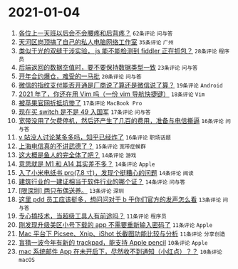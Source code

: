 # 2021-01-04

1. [各位上一天班以后会不会腰疼和后背疼？](https://www.v2ex.com/t/741348) `62条评论` `问与答`
1. [天河区岗顶搞了自己的私人电脑网络工作室](https://www.v2ex.com/t/741438) `35条评论` `广州`
1. [类似于光的双缝干涉实验， js 能不能检测到 fiddler 正在抓包？](https://www.v2ex.com/t/741356) `28条评论` `程序员`
1. [后端返回的数据空值时，要不要保持数据类型一致](https://www.v2ex.com/t/741415) `23条评论` `问与答`
1. [开年合约爆仓，难受的一马批](https://www.v2ex.com/t/741436) `20条评论` `问与答`
1. [微信的指纹支付能否开通是厂商说了算还是微信说了算？](https://www.v2ex.com/t/741432) `19条评论` `Android`
1. [2021 年了，你还在用 Vim 吗（一份 vim 导航快捷键）](https://www.v2ex.com/t/741463) `18条评论` `Vim`
1. [被苹果官网折抵坑惨了](https://www.v2ex.com/t/741452) `17条评论` `MacBook Pro`
1. [现在买 switch 是不是 49 入国军](https://www.v2ex.com/t/741420) `17条评论` `问与答`
1. [宽带没用了欠费停机，然后还产生了几百的费用，准备与电信撕逼](https://www.v2ex.com/t/741449) `16条评论` `问与答`
1. [v 站没人讨论某多多吗，知乎已经炸了](https://www.v2ex.com/t/741417) `16条评论` `职场话题`
1. [上海电信真的不讲武德了？](https://www.v2ex.com/t/741427) `15条评论` `宽带症候群`
1. [这大概是鱼人的完全体了吧？](https://www.v2ex.com/t/741370) `14条评论` `游戏`
1. [意思就是 M1 和 A14 其实差不多？](https://www.v2ex.com/t/741359) `14条评论` `Apple`
1. [入了小米电纸书 pro(7.8 寸)，发现个挺糟心的问题](https://www.v2ex.com/t/741352) `14条评论` `阅读`
1. [建筑行业的一建证相当于软件行业的哪个证？](https://www.v2ex.com/t/741349) `14条评论` `问与答`
1. [[限深圳] 两只布偶送养。](https://www.v2ex.com/t/741408) `13条评论` `深圳`
1. [这里 pdd 员工应该挺多，想问问对于 b 乎你们官方的发声怎么看](https://www.v2ex.com/t/741412) `13条评论` `问与答`
1. [专心搞技术，当超级工具人有前途吗？](https://www.v2ex.com/t/741397) `11条评论` `程序员`
1. [刚发现升级美区小号下载的 app 不需要重新输入密码了](https://www.v2ex.com/t/741357) `11条评论` `Apple`
1. [Mac 平台下 Picsee、Xnip、iShot 长截图功能比较与分析](https://www.v2ex.com/t/741354) `11条评论` `分享创造`
1. [盲猜一波今年有新的 trackpad，能支持 Apple pencil](https://www.v2ex.com/t/741424) `10条评论` `Apple`
1. [mac 系统邮件 App 在未开启下，尽然收不到通知（小红点）？？](https://www.v2ex.com/t/741369) `10条评论` `macOS`
